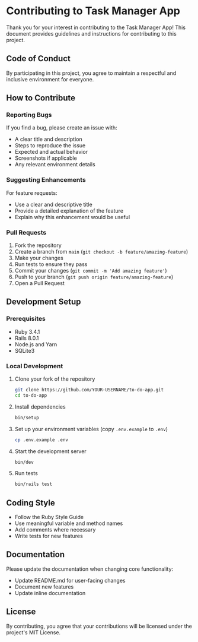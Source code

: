 # Contributing to Task Manager App

Thank you for your interest in contributing to the Task Manager App! This document provides guidelines and instructions for contributing to this project.

## Code of Conduct

By participating in this project, you agree to maintain a respectful and inclusive environment for everyone.

## How to Contribute

### Reporting Bugs

If you find a bug, please create an issue with:
- A clear title and description
- Steps to reproduce the issue
- Expected and actual behavior
- Screenshots if applicable
- Any relevant environment details

### Suggesting Enhancements

For feature requests:
- Use a clear and descriptive title
- Provide a detailed explanation of the feature
- Explain why this enhancement would be useful

### Pull Requests

1. Fork the repository
2. Create a branch from `main` (`git checkout -b feature/amazing-feature`)
3. Make your changes
4. Run tests to ensure they pass
5. Commit your changes (`git commit -m 'Add amazing feature'`)
6. Push to your branch (`git push origin feature/amazing-feature`)
7. Open a Pull Request

## Development Setup

### Prerequisites

- Ruby 3.4.1
- Rails 8.0.1
- Node.js and Yarn
- SQLite3

### Local Development

1. Clone your fork of the repository
   ```bash
   git clone https://github.com/YOUR-USERNAME/to-do-app.git
   cd to-do-app
   ```

2. Install dependencies
   ```bash
   bin/setup
   ```

3. Set up your environment variables (copy `.env.example` to `.env`)
   ```bash
   cp .env.example .env
   ```

4. Start the development server
   ```bash
   bin/dev
   ```

5. Run tests
   ```bash
   bin/rails test
   ```

## Coding Style

- Follow the Ruby Style Guide
- Use meaningful variable and method names
- Add comments where necessary
- Write tests for new features

## Documentation

Please update the documentation when changing core functionality:
- Update README.md for user-facing changes
- Document new features
- Update inline documentation

## License

By contributing, you agree that your contributions will be licensed under the project's MIT License.